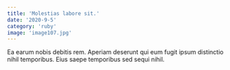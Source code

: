 ```yaml
---
title: 'Molestias labore sit.'
date: '2020-9-5'
category: 'ruby'
image: 'image107.jpg'
---
```


Ea earum nobis debitis rem. Aperiam deserunt qui eum fugit ipsum distinctio nihil temporibus. Eius saepe temporibus sed sequi nihil.
